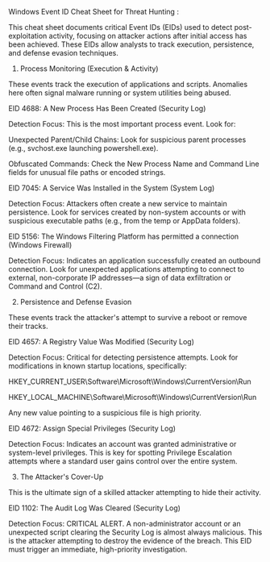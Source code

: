 Windows Event ID Cheat Sheet for Threat Hunting :

This cheat sheet documents critical Event IDs (EIDs) used to detect post-exploitation activity, 
focusing on attacker actions after initial access has been achieved. These EIDs allow analysts to track execution,
persistence, and defense evasion techniques.

1. Process Monitoring (Execution & Activity)
   

These events track the execution of applications and scripts. Anomalies here often signal malware running or system utilities being abused.

EID 4688: A New Process Has Been Created (Security Log)

Detection Focus: This is the most important process event. Look for:

Unexpected Parent/Child Chains: Look for suspicious parent processes (e.g., svchost.exe launching powershell.exe).

Obfuscated Commands: Check the New Process Name and Command Line fields for unusual file paths or encoded strings.


EID 7045: A Service Was Installed in the System (System Log)

Detection Focus: Attackers often create a new service to maintain persistence. Look for services created by non-system 
accounts or with suspicious executable paths (e.g., from the temp or AppData folders).


EID 5156: The Windows Filtering Platform has permitted a connection (Windows Firewall)

Detection Focus: Indicates an application successfully created an outbound connection. Look for unexpected applications attempting to connect to external, non-corporate IP addresses—a sign of data exfiltration or Command and Control (C2).


2. Persistence and Defense Evasion
   

These events track the attacker's attempt to survive a reboot or remove their tracks.

EID 4657: A Registry Value Was Modified (Security Log)

Detection Focus: Critical for detecting persistence attempts. Look for modifications in known startup locations, specifically:

   HKEY_CURRENT_USER\Software\Microsoft\Windows\CurrentVersion\Run

   HKEY_LOCAL_MACHINE\Software\Microsoft\Windows\CurrentVersion\Run

Any new value pointing to a suspicious file is high priority.


EID 4672: Assign Special Privileges (Security Log)

Detection Focus: Indicates an account was granted administrative or system-level privileges. 
This is key for spotting Privilege Escalation attempts where a standard user gains control over the entire system.


3. The Attacker's Cover-Up

This is the ultimate sign of a skilled attacker attempting to hide their activity.

EID 1102: The Audit Log Was Cleared (Security Log)

Detection Focus: CRITICAL ALERT. A non-administrator account or an unexpected script clearing the Security Log is almost always malicious.
This is the attacker attempting to destroy the evidence of the breach. This $\text{EID}$ must trigger an immediate, high-priority investigation.

